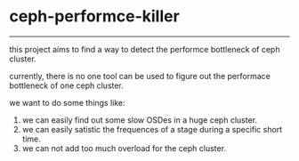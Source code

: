 # ceph-performce-killer
---
this project aims to find a way to detect the performce bottleneck of ceph cluster.

currently, there is no one tool can be used to figure out the performace bottleneck of one ceph cluster.

we want to do some things like:
1. we can easily find out some slow OSDes in a huge ceph cluster.
2. we can easily satistic the frequences of a stage during a specific short time.
3. we can not add too much overload for the ceph cluster.  
